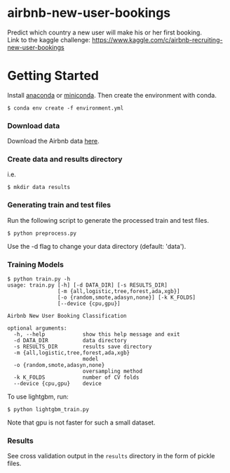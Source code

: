# airbnb-new-user-bookings
Predict which country a new user will make his or her first booking. \
Link to the kaggle challenge: https://www.kaggle.com/c/airbnb-recruiting-new-user-bookings

# Getting Started
Install [anaconda](https://www.continuum.io/downloads) or [miniconda](https://conda.io/miniconda.html).
Then create the environment with conda.
```
$ conda env create -f environment.yml
```
### Download data
Download the Airbnb data [here](https://www.kaggle.com/c/airbnb-recruiting-new-user-bookings/data).
### Create data and results directory
i.e. 
```
$ mkdir data results
```
### Generating train and test files
Run the following script to generate the processed train and test files.
```
$ python preprocess.py
```
Use the -d flag to change your data directory (default: 'data').
### Training Models
```
$ python train.py -h
usage: train.py [-h] [-d DATA_DIR] [-s RESULTS_DIR]
                [-m {all,logistic,tree,forest,ada,xgb}]
                [-o {random,smote,adasyn,none}] [-k K_FOLDS]
                [--device {cpu,gpu}]

Airbnb New User Booking Classification

optional arguments:
  -h, --help            show this help message and exit
  -d DATA_DIR           data directory
  -s RESULTS_DIR        results save directory
  -m {all,logistic,tree,forest,ada,xgb}
                        model
  -o {random,smote,adasyn,none}
                        oversampling method
  -k K_FOLDS            number of CV folds
  --device {cpu,gpu}    device
```
To use lightgbm, run:
```
$ python lightgbm_train.py
```
Note that gpu is not faster for such a small dataset.

### Results
See cross validation output in the ```results``` directory in the form of pickle files.
